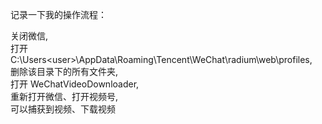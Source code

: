 记录一下我的操作流程：

关闭微信,<br>
打开 C:\Users\<user>\AppData\Roaming\Tencent\WeChat\radium\web\profiles,<br>
删除该目录下的所有文件夹,<br>
打开 WeChatVideoDownloader,<br>
重新打开微信、打开视频号,<br>
可以捕获到视频、下载视频<br>
